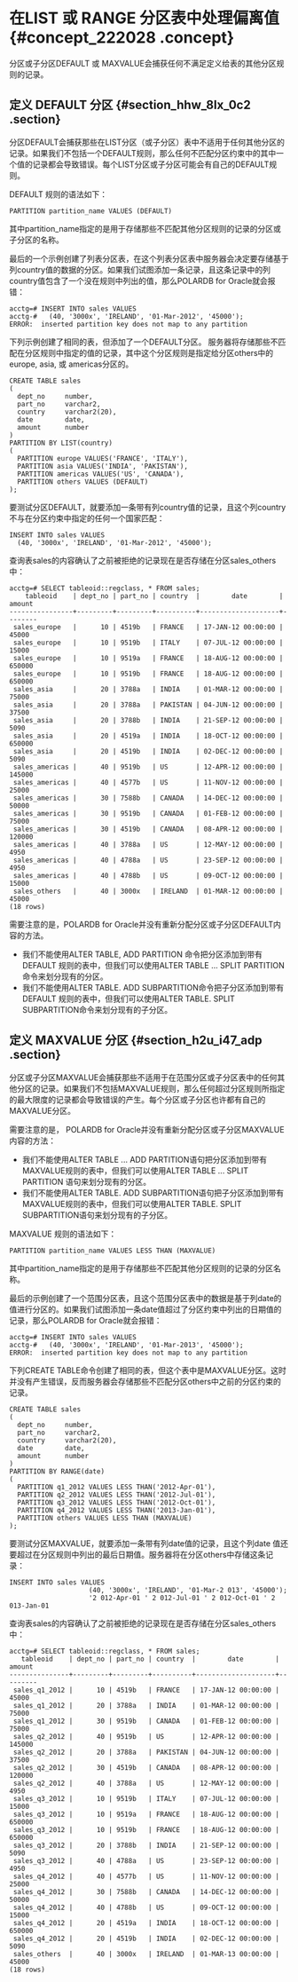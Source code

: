 # 在LIST 或 RANGE 分区表中处理偏离值 {#concept_222028 .concept}

分区或子分区DEFAULT 或 MAXVALUE会捕获任何不满足定义给表的其他分区规则的记录。

## 定义 DEFAULT 分区 {#section_hhw_8lx_0c2 .section}

分区DEFAULT会捕获那些在LIST分区（或子分区）表中不适用于任何其他分区的记录。如果我们不包括一个DEFAULT规则，那么任何不匹配分区约束中的其中一个值的记录都会导致错误。每个LIST分区或子分区可能会有自己的DEFAULT规则。

DEFAULT 规则的语法如下：

``` {#codeblock_22m_0m7_2z6}
PARTITION partition_name VALUES (DEFAULT)
```

其中partition\_name指定的是用于存储那些不匹配其他分区规则的记录的分区或子分区的名称。

最后的一个示例创建了列表分区表，在这个列表分区表中服务器会决定要存储基于列country值的数据的分区。如果我们试图添加一条记录，且这条记录中的列country值包含了一个没在规则中列出的值，那么POLARDB for Oracle就会报错：

```
acctg=# INSERT INTO sales VALUES
acctg-#   (40, '3000x', 'IRELAND', '01-Mar-2012', '45000');
ERROR:  inserted partition key does not map to any partition
```

下列示例创建了相同的表，但添加了一个DEFAULT分区。 服务器将存储那些不匹配在分区规则中指定的值的记录，其中这个分区规则是指定给分区others中的europe, asia, 或 americas分区的。

```
CREATE TABLE sales
(
  dept_no     number,   
  part_no     varchar2,
  country     varchar2(20),
  date        date,
  amount      number
)
PARTITION BY LIST(country)
(
  PARTITION europe VALUES('FRANCE', 'ITALY'),
  PARTITION asia VALUES('INDIA', 'PAKISTAN'),
  PARTITION americas VALUES('US', 'CANADA'),
  PARTITION others VALUES (DEFAULT)
);
```

要测试分区DEFAULT，就要添加一条带有列country值的记录，且这个列country不与在分区约束中指定的任何一个国家匹配：

```
INSERT INTO sales VALUES
  (40, '3000x', 'IRELAND', '01-Mar-2012', '45000');
```

查询表sales的内容确认了之前被拒绝的记录现在是否存储在分区sales\_others中：

```
acctg=# SELECT tableoid::regclass, * FROM sales;
    tableoid    | dept_no | part_no | country  |        date        |  amount 
----------------+---------+---------+----------+--------------------+--------
 sales_europe   |      10 | 4519b   | FRANCE   | 17-JAN-12 00:00:00 |   45000
 sales_europe   |      10 | 9519b   | ITALY    | 07-JUL-12 00:00:00 |   15000
 sales_europe   |      10 | 9519a   | FRANCE   | 18-AUG-12 00:00:00 |  650000
 sales_europe   |      10 | 9519b   | FRANCE   | 18-AUG-12 00:00:00 |  650000
 sales_asia     |      20 | 3788a   | INDIA    | 01-MAR-12 00:00:00 |   75000
 sales_asia     |      20 | 3788a   | PAKISTAN | 04-JUN-12 00:00:00 |   37500
 sales_asia     |      20 | 3788b   | INDIA    | 21-SEP-12 00:00:00 |    5090
 sales_asia     |      20 | 4519a   | INDIA    | 18-OCT-12 00:00:00 |  650000
 sales_asia     |      20 | 4519b   | INDIA    | 02-DEC-12 00:00:00 |    5090
 sales_americas |      40 | 9519b   | US       | 12-APR-12 00:00:00 |  145000
 sales_americas |      40 | 4577b   | US       | 11-NOV-12 00:00:00 |   25000
 sales_americas |      30 | 7588b   | CANADA   | 14-DEC-12 00:00:00 |   50000
 sales_americas |      30 | 9519b   | CANADA   | 01-FEB-12 00:00:00 |   75000
 sales_americas |      30 | 4519b   | CANADA   | 08-APR-12 00:00:00 |  120000
 sales_americas |      40 | 3788a   | US       | 12-MAY-12 00:00:00 |    4950
 sales_americas |      40 | 4788a   | US       | 23-SEP-12 00:00:00 |    4950
 sales_americas |      40 | 4788b   | US       | 09-OCT-12 00:00:00 |   15000
 sales_others   |      40 | 3000x   | IRELAND  | 01-MAR-12 00:00:00 |   45000
(18 rows)
```

需要注意的是，POLARDB for Oracle并没有重新分配分区或子分区DEFAULT内容的方法。

-   我们不能使用ALTER TABLE, ADD PARTITION 命令把分区添加到带有DEFAULT 规则的表中，但我们可以使用ALTER TABLE ... SPLIT PARTITION 命令来划分现有的分区。
-   我们不能使用ALTER TABLE. ADD SUBPARTITION命令把子分区添加到带有DEFAULT 规则的表中，但我们可以使用ALTER TABLE. SPLIT SUBPARTITION命令来划分现有的子分区。

## 定义 MAXVALUE 分区 {#section_h2u_i47_adp .section}

分区或子分区MAXVALUE会捕获那些不适用于在范围分区或子分区表中的任何其他分区的记录。如果我们不包括MAXVALUE规则，那么任何超过分区规则所指定的最大限度的记录都会导致错误的产生。每个分区或子分区也许都有自己的MAXVALUE分区。

需要注意的是， POLARDB for Oracle并没有重新分配分区或子分区MAXVALUE内容的方法：

-   我们不能使用ALTER TABLE ... ADD PARTITION语句把分区添加到带有MAXVALUE规则的表中，但我们可以使用ALTER TABLE ... SPLIT PARTITION 语句来划分现有的分区。
-   我们不能使用ALTER TABLE. ADD SUBPARTITION语句把子分区添加到带有MAXVALUE规则的表中，但我们可以使用ALTER TABLE. SPLIT SUBPARTITION语句来划分现有的子分区。

MAXVALUE 规则的语法如下：

``` {#codeblock_54c_rpy_ehr}
PARTITION partition_name VALUES LESS THAN (MAXVALUE)
```

其中partition\_name指定的是用于存储那些不匹配其他分区规则的记录的分区名称。

最后的示例创建了一个范围分区表，且这个范围分区表中的数据是基于列date的值进行分区的。如果我们试图添加一条date值超过了分区约束中列出的日期值的记录，那么POLARDB for Oracle就会报错：

```
acctg=# INSERT INTO sales VALUES
acctg-#   (40, '3000x', 'IRELAND', '01-Mar-2013', '45000');
ERROR:  inserted partition key does not map to any partition
```

下列CREATE TABLE命令创建了相同的表，但这个表中是MAXVALUE分区。这时并没有产生错误，反而服务器会存储那些不匹配分区others中之前的分区约束的记录。

```
CREATE TABLE sales
(
  dept_no     number,
  part_no     varchar2,
  country     varchar2(20),
  date        date,
  amount      number
)
PARTITION BY RANGE(date)
(
  PARTITION q1_2012 VALUES LESS THAN('2012-Apr-01'),
  PARTITION q2_2012 VALUES LESS THAN('2012-Jul-01'),
  PARTITION q3_2012 VALUES LESS THAN('2012-Oct-01'),
  PARTITION q4_2012 VALUES LESS THAN('2013-Jan-01'),
  PARTITION others VALUES LESS THAN (MAXVALUE)
);
```

要测试分区MAXVALUE，就要添加一条带有列date值的记录，且这个列date 值还要超过在分区规则中列出的最后日期值。服务器将在分区others中存储这条记录：

``` {#codeblock_0wt_vn9_7e0}
INSERT INTO sales VALUES
                    (40, '3000x', 'IRELAND', '01-Mar-2 013', '45000');
                    '2 012-Apr-01 ' 2 012-Jul-01 ' 2 012-Oct-01 ' 2 013-Jan-01
```

查询表sales的内容确认了之前被拒绝的记录现在是否存储在分区sales\_others中：

```
acctg=# SELECT tableoid::regclass, * FROM sales;  
   tableoid    | dept_no | part_no | country  |        date        | amount 
---------------+---------+---------+----------+--------------------+---------
 sales_q1_2012 |      10 | 4519b   | FRANCE   | 17-JAN-12 00:00:00 |    45000
 sales_q1_2012 |      20 | 3788a   | INDIA    | 01-MAR-12 00:00:00 |    75000
 sales_q1_2012 |      30 | 9519b   | CANADA   | 01-FEB-12 00:00:00 |    75000
 sales_q2_2012 |      40 | 9519b   | US       | 12-APR-12 00:00:00 |   145000
 sales_q2_2012 |      20 | 3788a   | PAKISTAN | 04-JUN-12 00:00:00 |    37500
 sales_q2_2012 |      30 | 4519b   | CANADA   | 08-APR-12 00:00:00 |   120000
 sales_q2_2012 |      40 | 3788a   | US       | 12-MAY-12 00:00:00 |     4950
 sales_q3_2012 |      10 | 9519b   | ITALY    | 07-JUL-12 00:00:00 |    15000
 sales_q3_2012 |      10 | 9519a   | FRANCE   | 18-AUG-12 00:00:00 |   650000
 sales_q3_2012 |      10 | 9519b   | FRANCE   | 18-AUG-12 00:00:00 |   650000
 sales_q3_2012 |      20 | 3788b   | INDIA    | 21-SEP-12 00:00:00 |     5090
 sales_q3_2012 |      40 | 4788a   | US       | 23-SEP-12 00:00:00 |     4950
 sales_q4_2012 |      40 | 4577b   | US       | 11-NOV-12 00:00:00 |    25000
 sales_q4_2012 |      30 | 7588b   | CANADA   | 14-DEC-12 00:00:00 |    50000
 sales_q4_2012 |      40 | 4788b   | US       | 09-OCT-12 00:00:00 |    15000
 sales_q4_2012 |      20 | 4519a   | INDIA    | 18-OCT-12 00:00:00 |   650000
 sales_q4_2012 |      20 | 4519b   | INDIA    | 02-DEC-12 00:00:00 |     5090
 sales_others  |      40 | 3000x   | IRELAND  | 01-MAR-13 00:00:00 |    45000
(18 rows)
```

